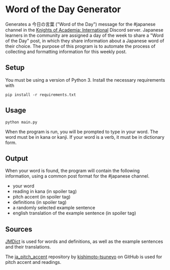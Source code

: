 # Word of the Day Generator
Generates a 今日の言葉 ("Word of the Day") message for the #japanese channel in the [Knights of Academia: International](https://discord.gg/Fuvabsm) Discord server. Japanese learners in the community are assigned a day of the week to share a "Word of the Day" post, in which they share information about a Japanese word of their choice. The purpose of this program is to automate the process of collecting and formatting information for this weekly post.

## Setup
You must be using a version of Python 3. Install the necessary requirements with

    pip install -r requirements.txt

## Usage
    python main.py
When the program is run, you will be prompted to type in your word. The word must be in kana or kanji. If your word is a verb, it must be in dictionary form.

## Output
When your word is found, the program will contain the following information, using a common post format for the #japanese channel. 
- your word
- reading in kana (in spoiler tag)
- pitch accent (in spoiler tag)
- definitions (in spoiler tag)
- a randomly selected example sentence
- english translation of the example sentence (in spoiler tag)

## Sources
[JMDict](https://www.edrdg.org/wiki/index.php/JMdict-EDICT_Dictionary_Project) is used for words and definitions, as well as the example sentences and their translations.

The [ja_pitch_accent](https://github.com/kishimoto-tsuneyo/ja_pitch_accent) repository by [kishimoto-tsuneyo](https://github.com/kishimoto-tsuneyo) on GitHub is used for pitch accent and readings.
